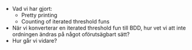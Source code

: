 
- Vad vi har gjort:
	- Pretty printing
	- Counting of iterated threshold funs
- När vi konverterar en iterated threshold fun till BDD, hur vet vi att inte ordningen ändras på något oförutsägbart sätt?
- Hur går vi vidare?